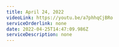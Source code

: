```yaml
---
title: April 24, 2022
videoLink: https://youtu.be/a7phhqCjBRo
serviceOrderlink: none
date: 2022-04-25T14:47:09.986Z
serviceDescription: none
---
```

